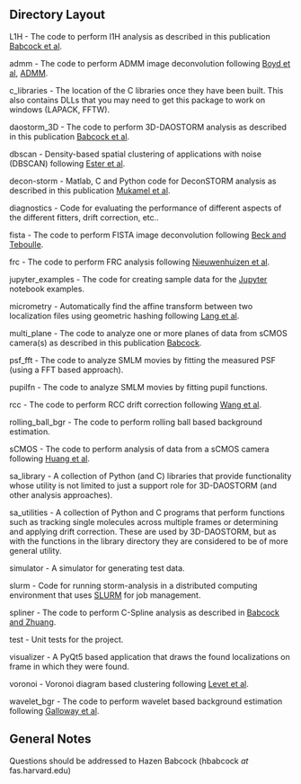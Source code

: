
## Directory Layout ##

L1H - The code to perform l1H analysis as described in this publication [Babcock et al](http://dx.doi.org/10.1364/OE.21.028583).

admm - The code to perform ADMM image deconvolution following [Boyd et al](http://dx.doi.org/10.1561/2200000016), [ADMM](http://stanford.edu/~boyd/admm.html).

c_libraries - The location of the C libraries once they have been built. This also contains DLLs that you may need to get this package to work on windows (LAPACK, FFTW).

daostorm_3D - The code to perform 3D-DAOSTORM analysis as described in this publication [Babcock et al](http://dx.doi.org/10.1186/2192-2853-1-6).

dbscan - Density-based spatial clustering of applications with noise (DBSCAN) following [Ester et al](http://www.aaai.org/Papers/KDD/1996/KDD96-037).

decon-storm - Matlab, C and Python code for DeconSTORM analysis as described in this publication [Mukamel et al](http://dx.doi.org/10.1016/j.bpj.2012.03.070).

diagnostics - Code for evaluating the performance of different aspects of the different fitters, drift correction, etc..

fista - The code to perform FISTA image deconvolution following [Beck and Teboulle](http://dx.doi.org/10.1137/080716542).

frc - The code to perform FRC analysis following [Nieuwenhuizen et al](http://dx.doi.org/10.1038/nmeth.2448).

jupyter_examples - The code for creating sample data for the [Jupyter](http://jupyter.org/) notebook examples.

micrometry - Automatically find the affine transform between two localization files using geometric hashing following [Lang et al](http://dx.doi.org/10.1088/0004-6256/139/5/1782).

multi_plane - The code to analyze one or more planes of data from sCMOS camera(s) as described in this publication [Babcock](http://dx.doi.org/doi:10.1038/s41598-018-19981-z).

psf_fft - The code to analyze SMLM movies by fitting the measured PSF (using a FFT based approach).

pupilfn - The code to analyze SMLM movies by fitting pupil functions.

rcc - The code to perform RCC drift correction following [Wang et al](http://dx.doi.org/10.1364/OE.22.015982).

rolling_ball_bgr - The code to perform rolling ball based background estimation.

sCMOS - The code to perform analysis of data from a sCMOS camera following [Huang et al](http://dx.doi.org/10.1038/nmeth.2488).

sa_library - A collection of Python (and C) libraries that provide functionality whose utility is not limited to just a support role for 3D-DAOSTORM (and other analysis approaches).

sa_utilities - A collection of Python and C programs that perform functions such as tracking single molecules across multiple frames or determining and applying drift correction. These are used by 3D-DAOSTORM, but as with the functions in the library directory they are considered to be of more general utility.

simulator - A simulator for generating test data.

slurm - Code for running storm-analysis in a distributed computing environment that uses [SLURM](https://slurm.schedmd.com/) for job management.

spliner - The code to perform C-Spline analysis as described in [Babcock and Zhuang](http://dx.doi.org/10.1038/s41598-017-00622-w).

test - Unit tests for the project.

visualizer - A PyQt5 based application that draws the found localizations on frame in which they were found.

voronoi - Voronoi diagram based clustering following [Levet et al](http://dx.doi.org/10.1038/nmeth.3579).

wavelet_bgr - The code to perform wavelet based background estimation following [Galloway et al](http://www.opticsinfobase.org/as/abstract.cfm?URI=as-63-12-1370).


## General Notes ##

Questions should be addressed to Hazen Babcock (hbabcock _at_ fas.harvard.edu)

